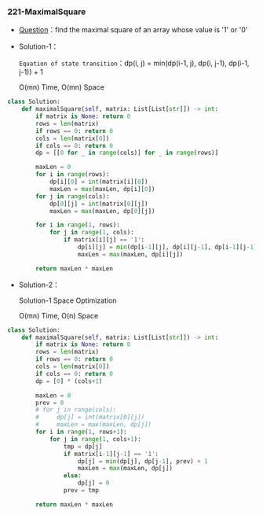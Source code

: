 

### 221-MaximalSquare

+ [Question](https://leetcode-cn.com/problems/maximal-square/)：find the maximal square of an array whose value is '1' or '0'

+ Solution-1：

  `Equation of state transition`：dp(i, j) = min(dp(i-1, j), dp(i, j-1), dp(i-1, j-1)) + 1

  O(mn) Time, O(mn) Space

```python
class Solution:
    def maximalSquare(self, matrix: List[List[str]]) -> int:
        if matrix is None: return 0
        rows = len(matrix)
        if rows == 0: return 0
        cols = len(matrix[0])
        if cols == 0: return 0
        dp = [[0 for _ in range(cols)] for _ in range(rows)]

        maxLen = 0
        for i in range(rows):
            dp[i][0] = int(matrix[i][0])
            maxLen = max(maxLen, dp[i][0])
        for j in range(cols):
            dp[0][j] = int(matrix[0][j])
            maxLen = max(maxLen, dp[0][j])

        for i in range(1, rows):
            for j in range(1, cols):
                if matrix[i][j] == '1':
                    dp[i][j] = min(dp[i-1][j], dp[i][j-1], dp[i-1][j-1]) + 1
                    maxLen = max(maxLen, dp[i][j])

        return maxLen * maxLen        
```

+ Solution-2：

  Solution-1 Space Optimization

  O(mn) Time, O(n) Space

```python
class Solution:
    def maximalSquare(self, matrix: List[List[str]]) -> int:
        if matrix is None: return 0
        rows = len(matrix)
        if rows == 0: return 0
        cols = len(matrix[0])
        if cols == 0: return 0
        dp = [0] * (cols+1)

        maxLen = 0
        prev = 0
        # for j in range(cols):
        #     dp[j] = int(matrix[0][j])
        #     maxLen = max(maxLen, dp[j])
        for i in range(1, rows+1):
            for j in range(1, cols+1):
                tmp = dp[j]
                if matrix[i-1][j-1] == '1':
                    dp[j] = min(dp[j], dp[j-1], prev) + 1
                    maxLen = max(maxLen, dp[j])
                else:
                    dp[j] = 0
                prev = tmp

        return maxLen * maxLen       
```

